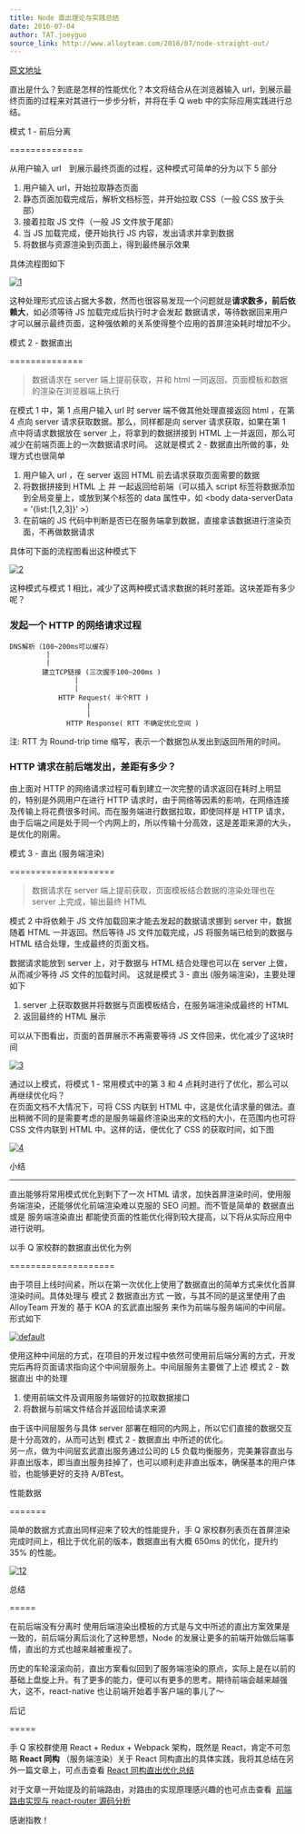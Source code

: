 ```yaml
---
title: Node 直出理论与实践总结
date: 2016-07-04
author: TAT.joeyguo
source_link: http://www.alloyteam.com/2016/07/node-straight-out/
---
```


<!-- {% raw %} - for jekyll -->

[原文地址](https://github.com/joeyguo/blog/issues/8)

直出是什么？到底是怎样的性能优化？本文将结合从在浏览器输入 url，到展示最终页面的过程来对其进行一步步分析，并将在手 Q web 中的实际应用实践进行总结。

模式 1 - 前后分离  

==============

从用户输入 url　到展示最终页面的过程，这种模式可简单的分为以下 5 部分

1.  用户输入 url，开始拉取静态页面
2.  静态页面加载完成后，解析文档标签，并开始拉取 CSS（一般 CSS 放于头部）
3.  接着拉取 JS 文件（一般 JS 文件放于尾部）
4.  当 JS 加载完成，便开始执行 JS 内容，发出请求并拿到数据
5.  将数据与资源渲染到页面上，得到最终展示效果

具体流程图如下

[![1](https://cloud.githubusercontent.com/assets/10385585/15772984/0cc47cfe-29a7-11e6-94ad-3cd4b82daabb.png)](https://cloud.githubusercontent.com/assets/10385585/15772984/0cc47cfe-29a7-11e6-94ad-3cd4b82daabb.png)

这种处理形式应该占据大多数，然而也很容易发现一个问题就是**请求数多，前后依赖大**，如必须等待 JS 加载完成后执行时才会发起 数据请求，等待数据回来用户才可以展示最终页面，这种强依赖的关系使得整个应用的首屏渲染耗时增加不少。

模式 2 - 数据直出  

==============

> 数据请求在 server 端上提前获取，并和 html 一同返回，页面模板和数据的渲染在浏览器端上执行

在模式 1 中，第 1 点用户输入 url 时 server 端不做其他处理直接返回 html ，在第 4 点向 server 请求获取数据。那么，同样都是向 server 请求获取，如果在第 1 点中将请求数据放在 server 上，将拿到的数据拼接到 HTML 上一并返回，那么可减少在前端页面上的一次数据请求时间。 这就是模式 2 - 数据直出所做的事，处理方式也很简单

1.  用户输入 url ，在 server 返回 HTML 前去请求获取页面需要的数据
2.  将数据拼接到 HTML 上 并 一起返回给前端（可以插入 script 标签将数据添加到全局变量上，或放到某个标签的 data 属性中，如 &lt;body data-serverData = '{list:\[1,2,3]}' >）
3.  在前端的 JS 代码中判断是否已在服务端拿到数据，直接拿该数据进行渲染页面，不再做数据请求

具体可下面的流程图看出这种模式下

[![2](https://cloud.githubusercontent.com/assets/10385585/15772992/15b38562-29a7-11e6-903a-2bd118303b10.png)](https://cloud.githubusercontent.com/assets/10385585/15772992/15b38562-29a7-11e6-903a-2bd118303b10.png)

这种模式与模式 1 相比，减少了这两种模式请求数据的耗时差距。这块差距有多少呢？

### 发起一个 HTTP 的网络请求过程

    DNS解析（100~200ms可以缓存）
             |
             |
            建立TCP链接 (三次握手100~200ms )
                    |
                    |
                HTTP Request( 半个RTT ) 
                       |
                       |
                  HTTP Response( RTT 不确定优化空间 )

注: RTT 为 Round-trip time 缩写，表示一个数据包从发出到返回所用的时间。

### HTTP 请求在前后端发出，差距有多少？

由上面对 HTTP 的网络请求过程可看到建立一次完整的请求返回在耗时上明显的，特别是外网用户在进行 HTTP 请求时，由于网络等因素的影响，在网络连接及传输上将花费很多时间。而在服务端进行数据拉取，即使同样是 HTTP 请求，由于后端之间是处于同一个内网上的，所以传输十分高效，这是差距来源的大头，是优化的刚需。

模式 3 - 直出 (服务端渲染)  

====================

> 数据请求在 server 端上提前获取，页面模板结合数据的渲染处理也在 server 上完成，输出最终 HTML

模式 2 中将依赖于 JS 文件加载回来才能去发起的数据请求挪到 server 中，数据随着 HTML 一并返回。然后等待 JS 文件加载完成，JS 将服务端已给到的数据与 HTML 结合处理，生成最终的页面文档。

数据请求能放到 server 上，对于数据与 HTML 结合处理也可以在 server 上做，从而减少等待 JS 文件的加载时间。 这就是模式 3 - 直出 (服务端渲染)，主要处理如下

1.  server 上获取数据并将数据与页面模板结合，在服务端渲染成最终的 HTML
2.  返回最终的 HTML 展示

可以从下图看出，页面的首屏展示不再需要等待 JS 文件回来，优化减少了这块时间

[![3](https://cloud.githubusercontent.com/assets/10385585/15772996/1c5f64bc-29a7-11e6-800a-bd8b4af30b0f.png)](https://cloud.githubusercontent.com/assets/10385585/15772996/1c5f64bc-29a7-11e6-800a-bd8b4af30b0f.png)

通过以上模式，将模式 1 - 常用模式中的第 3 和 4 点耗时进行了优化，那么可以再继续优化吗？  
在页面文档不大情况下，可将 CSS 内联到 HTML 中，这是优化请求量的做法。直出稍微不同的是需要考虑的是服务端最终渲染出来的文档的大小，在范围内也可将 CSS 文件内联到 HTML 中。这样的话，便优化了 CSS 的获取时间，如下图

[![4](https://cloud.githubusercontent.com/assets/10385585/15773007/2b09bc10-29a7-11e6-8fa9-6dc12579b1aa.png)](https://cloud.githubusercontent.com/assets/10385585/15773007/2b09bc10-29a7-11e6-8fa9-6dc12579b1aa.png)

小结  

* * *

直出能够将常用模式优化到剩下了一次 HTML 请求，加快首屏渲染时间，使用服务端渲染，还能够优化前端渲染难以克服的 SEO 问题。而不管是简单的 数据直出 或是 服务端渲染直出 都能使页面的性能优化得到较大提高，以下将从实际应用中进行说明。

以手 Q 家校群的数据直出优化为例  

====================

由于项目上线时间紧，所以在第一次优化上使用了数据直出的简单方式来优化首屏渲染时间。具体处理与 模式 2 数据直出方式 一致，与其不同的是这里使用了由 AlloyTeam 开发的 基于 KOA 的玄武直出服务 来作为前端与服务端间的中间层。形式如下

[![default](https://cloud.githubusercontent.com/assets/10385585/15769260/e4a53e5e-298b-11e6-90de-7ba11e492d9d.png)](https://cloud.githubusercontent.com/assets/10385585/15769260/e4a53e5e-298b-11e6-90de-7ba11e492d9d.png)

使用这种中间层的方式，在项目的开发过程中依然可使用前后端分离的方式，开发完后再将页面请求指向这个中间层服务上。中间层服务主要做了上述 模式 2 - 数据直出 中的处理

1.  使用前端文件及调用服务端做好的拉取数据接口
2.  将数据与前端文件结合并返回给请求来源

由于该中间层服务与具体 server 部署在相同的内网上，所以它们直接的数据交互是十分高效的，从而可达到 模式 2 - 数据直出 中所述的优化。  
另一点，做为中间层玄武直出服务通过公司的 L5 负载均衡服务，完美兼容直出与非直出版本，即当直出服务挂掉了，也可以顺利走非直出版本，确保基本的用户体验，也能够更好的支持 A/BTest。

性能数据  

=======

简单的数据方式直出同样迎来了较大的性能提升，手 Q 家校群列表页在首屏渲染完成时间上，相比于优化前的版本，数据直出有大概 650ms 的优化，提升约 35% 的性能。

[![12](https://cloud.githubusercontent.com/assets/10385585/15775925/489e637e-29b7-11e6-8442-8a4cea15816c.png)](https://cloud.githubusercontent.com/assets/10385585/15775925/489e637e-29b7-11e6-8442-8a4cea15816c.png)

总结  

=====

在前后端没有分离时 使用后端渲染出模板的方式是与文中所述的直出方案效果是一致的，前后端分离后淡化了这种思想，Node 的发展让更多的前端开始做后端事情，直出的方式也越来越被重视了。

历史的车轮滚滚向前，直出方案看似回到了服务端渲染的原点，实际上是在以前的基础上盘旋上升。有了更多的能力，便可以有更多的思考。期待前端会越来越强大，这不，react-native 也让前端开始着手客户端的事儿了～

后记  

=====

手 Q 家校群使用 React + Redux + Webpack 架构，既然是 React，肯定不可忽略 **React 同构** （服务端渲染）关于 React 同构直出的具体实践，我将其总结在另外一篇文章上，可点击查看 [React 同构直出优化总结](https://github.com/joeyguo/blog/issues/9)

对于文章一开始提及的前端路由，对路由的实现原理感兴趣的也可点击查看  [前端路由实现与 react-router 源码分析](https://github.com/joeyguo/blog/issues/2)

感谢指教！


<!-- {% endraw %} - for jekyll -->